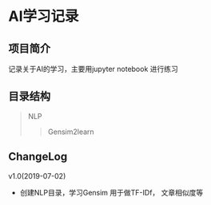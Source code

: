# AI学习记录

## 项目简介

记录关于AI的学习，主要用jupyter notebook 进行练习

## 目录结构

> NLP
>> Gensim2learn


## ChangeLog

v1.0(2019-07-02)
* 创建NLP目录，学习Gensim 用于做TF-IDf， 文章相似度等

